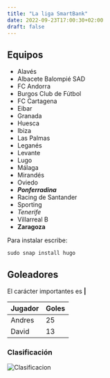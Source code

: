 ```yaml
---
title: "La liga SmartBank"
date: 2022-09-23T17:00:30+02:00
draft: false
---
```

## Equipos

+ Alavés
+ Albacete Balompié SAD
+ FC Andorra
+ Burgos Club de Fútbol
+ FC Cartagena
+ Eibar
+ Granada
+ Huesca
+ Ibiza
+ Las Palmas
+ Leganés
+ Levante
+ Lugo
+ Málaga
+ Mirandés
+ Oviedo
+ *****Ponferradina*****
+ Racing de Santander
+ Sporting
+ *Tenerife*
+ Villarreal B
+ **Zaragoza**

Para instalar escribe:

```shell
sudo snap install hugo
```
## Goleadores

El carácter importantes es **|**

|Jugador |Goles |
|----|----|
|Andres|25|
|David|13|Valor5|

### Clasificación
![Clasificacion](/images/clasificacion.png)